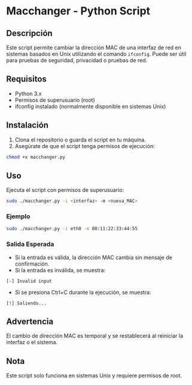 # Macchanger - Python Script

## Descripción
Este script permite cambiar la dirección MAC de una interfaz de red en sistemas basados en Unix utilizando el comando `ifconfig`. Puede ser útil para pruebas de seguridad, privacidad o pruebas de red.

## Requisitos
- Python 3.x
- Permisos de superusuario (root)
- ifconfig instalado (normalmente disponible en sistemas Unix)

## Instalación
1. Clona el repositorio o guarda el script en tu máquina.
2. Asegúrate de que el script tenga permisos de ejecución:
```bash
chmod +x macchanger.py
```

## Uso
Ejecuta el script con permisos de superusuario:
```bash
sudo ./macchanger.py -i <interfaz> -m <nueva_MAC>
```

### Ejemplo
```bash
sudo ./macchanger.py -i eth0 -m 00:11:22:33:44:55
```

### Salida Esperada
- Si la entrada es válida, la dirección MAC cambia sin mensaje de confirmación.
- Si la entrada es inválida, se muestra:
```
[-] Invalid input
```
- Si se presiona Ctrl+C durante la ejecución, se muestra:
```
[!] Saliendo...
```

## Advertencia
El cambio de dirección MAC es temporal y se restablecerá al reiniciar la interfaz o el sistema.

## Nota
Este script solo funciona en sistemas Unix y requiere permisos de root.


